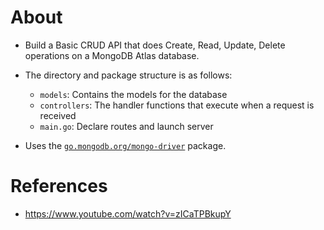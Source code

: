 # About

- Build a Basic CRUD API that does Create, Read, Update, Delete operations on a MongoDB Atlas database.
- The directory and package structure is as follows:

  - `models`: Contains the models for the database
  - `controllers`: The handler functions that execute when a request is received
  - `main.go`: Declare routes and launch server

- Uses the [`go.mongodb.org/mongo-driver`](https://github.com/mongodb/mongo-go-driver) package.

# References

- https://www.youtube.com/watch?v=zICaTPBkupY
